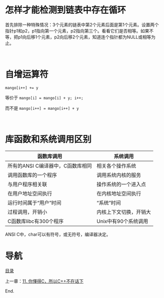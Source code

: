 # 怎样才能检测到链表中存在循环

首先排除一种特殊情况：3个元素的链表中第2个元素后面是第1个元素。设置两个指针p1和p2，p1指向第一个元素，p2指向第三个。看看它们是否相等。如果不等，把p1向后移1个元素，p2向后移2个元素，知道连个指针都为NULL或相等为止。

 

# 自增运算符

`mango[i++] += y`

等价于 `mango[i] = mango[i] + y; i++;`

而不是 `mango[i++] = mango[i++] + y`

 

# 库函数和系统调用区别

| 函数库调用                | 系统调用          |
| -------------------- | ------------- |
| 所有的ANSI C编译器中，C函数库相同 | 相关各个操作系统      |
| 调用函数库的一个程序           | 调用系统内核的服务     |
| 与用户程序相关联             | 操作系统的一个进入点    |
| 在用户地址空间执行            | 在内核地址空间执行     |
| 运行时间属于“用户”时间         | “系统”时间        |
| 过程调用，开销小             | 内核上下文切换，开销大   |
| C函数库libc有300个程序      | Unix中有90个系统调用 |

ANSI C中，char可以有符号，或无符号，编译器决定。

# 导航

[目录](README.md)

上一章：[11. 你懂得C，所以C++不在话下](11. 你懂得C，所以C++不在话下.md)

End.